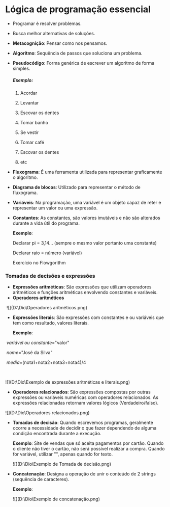 # Lógica de programação essencial



- Programar é resolver problemas.
- Busca melhor alternativas de soluções.

- **Metacognição**: Pensar como nos pensamos.

- **Algoritmo**: Sequência de passos que soluciona um problema.

- **Pseudocódigo**: Forma genérica de escrever um algoritmo de forma simples.

  ##### Exemplo:

  1.  Acordar

  2. Levantar

  3. Escovar os dentes

  4. Tomar banho

  5. Se vestir

  6. Tomar café

  7. Escovar os dentes

  8. etc

     

- **Fluxograma**: É uma ferramenta utilizada para representar graficamente o algoritmo.

- **Diagrama de blocos**: Utilizado para representar o método de fluxograma.

- **Variáveis**: Na programação, uma variável é um objeto capaz de reter e representar um valor ou uma expressão.

- **Constantes**: As constantes, são valores imutáveis e não são alterados durante a vida útil do programa.

   **Exemplo**:

   Declarar pi = 3,14... (sempre o mesmo valor portanto uma constante)

   Declarar raio = número (variável)

  Exercício no Flowgorithm

### Tomadas de decisões e expressões

- **Expressões aritméticas**: São expressões que utilizam operadores aritméticos e funções aritméticas envolvendo constantes e variáveis.
- **Operadores aritméticos**

​		![](D:\Dio\Operadores aritméticos.png)



- **Expressões literais**: São expressões com constantes e ou variáveis que tem como resultado, valores literais.

  **Exemplo**:

​		*variável ou constante*="valor"

​		*nome*="José da Silva"

​		*media*=(nota1+nota2+nota3+nota4)/4

​	

![](D:\Dio\Exemplo de expressões aritméticas e  literais.png)



- **Operadores relacionados**: São expressões compostas por outras expressões ou variáveis numéricas com operadores relacionados. As expressões relacionadas retornam valores lógicos (Verdadeiro/falso).



![](D:\Dio\Operadores relacionados.png)



- **Tomadas de decisão**: Quando escrevemos programas, geralmente ocorre a necessidade de decidir o que fazer dependendo de alguma condição encontrada durante a execução.

  **Exemplo**: Site de vendas que só aceita pagamentos por cartão. Quando o cliente não tiver o cartão, não será possível realizar a compra. Quando for variável, utilizar "", apenas quando for texto.

  ![](D:\Dio\Exemplo de Tomada de decisão.png)



- **Concatenação**: Designa a operação de unir o conteúdo de 2 strings (sequência de caracteres).

  **Exemplo**:

  ![](D:\Dio\Exemplo de concatenação.png)